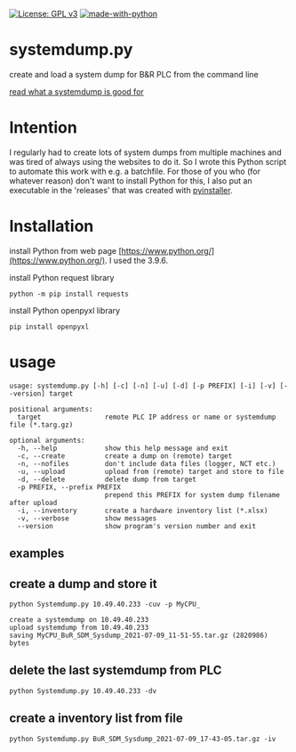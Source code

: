 [![License: GPL v3](https://img.shields.io/badge/License-GPLv3-blue.svg)](https://www.gnu.org/licenses/gpl-3.0)
[![made-with-python](https://img.shields.io/badge/Made%20with-Python-1f425f.svg)](https://www.python.org/)

# systemdump.py
create and load a system dump for B&amp;R PLC from the command line

[read what a systemdump is good for](https://www.br-automation.com/en/about-us/press-room/advanced-system-diagnostics-via-the-web-16-02-2011/)

# Intention

I regularly had to create lots of system dumps from multiple machines and was tired of always using the websites to do it.
So I wrote this Python script to automate this work with e.g. a batchfile.
For those of you who (for whatever reason) don't want to install Python for this, I also put an executable in the 'releases' that was created with [pyinstaller](https://www.pyinstaller.org).

# Installation
install Python from web page [https://www.python.org/](https://www.python.org/). I used the 3.9.6.

install Python request library
```
python -m pip install requests
```

install Python openpyxl library
```
pip install openpyxl
```


# usage

```
usage: systemdump.py [-h] [-c] [-n] [-u] [-d] [-p PREFIX] [-i] [-v] [--version] target

positional arguments:
  target                remote PLC IP address or name or systemdump file (*.targ.gz)

optional arguments:
  -h, --help            show this help message and exit
  -c, --create          create a dump on (remote) target
  -n, --nofiles         don't include data files (logger, NCT etc.)
  -u, --upload          upload from (remote) target and store to file
  -d, --delete          delete dump from target
  -p PREFIX, --prefix PREFIX
                        prepend this PREFIX for system dump filename after upload
  -i, --inventory       create a hardware inventory list (*.xlsx)
  -v, --verbose         show messages
  --version             show program's version number and exit
```

## examples

## create a dump and store it
```
python Systemdump.py 10.49.40.233 -cuv -p MyCPU_

create a systemdump on 10.49.40.233
upload systemdump from 10.49.40.233
saving MyCPU_BuR_SDM_Sysdump_2021-07-09_11-51-55.tar.gz (2820986) bytes
```

## delete the last systemdump from PLC
```
python Systemdump.py 10.49.40.233 -dv
```

## create a inventory list from file
```
python Systemdump.py BuR_SDM_Sysdump_2021-07-09_17-43-05.tar.gz -iv
```